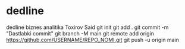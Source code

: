 # dedline
dedline biznes analitika Toxirov Said
git init
git add .
git commit -m "Dastlabki commit"
git branch -M main
git remote add origin https://github.com/USERNAME/REPO_NOMI.git
git push -u origin main
